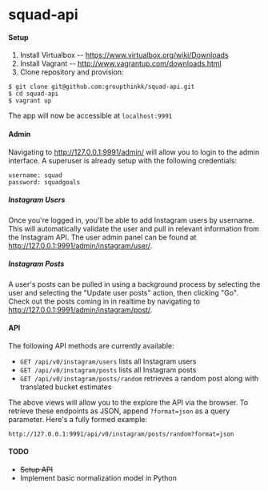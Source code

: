 # squad-api

#### Setup
1. Install Virtualbox -- https://www.virtualbox.org/wiki/Downloads
2. Install Vagrant -- http://www.vagrantup.com/downloads.html
3. Clone repository and provision:
```
$ git clone git@github.com:groupthinkk/squad-api.git
$ cd squad-api
$ vagrant up
```

The app will now be accessible at `localhost:9991`

#### Admin
Navigating to http://127.0.0.1:9991/admin/ will allow you to login to the admin interface. A superuser is already setup with the following credentials:
```
username: squad
password: squadgoals
```

##### Instagram Users
Once you're logged in, you'll be able to add Instagram users by username. This will automatically validate the user and pull in relevant information from the Instagram API. The user admin panel can be found at http://127.0.0.1:9991/admin/instagram/user/.

##### Instagram Posts
A user's posts can be pulled in using a background process by selecting the user and selecting the "Update user posts" action, then clicking "Go". Check out the posts coming in in realtime by navigating to http://127.0.0.1:9991/admin/instagram/post/.

#### API
The following API methods are currently available:
- `GET /api/v0/instagram/users` lists all Instagram users
- `GET /api/v0/instagram/posts` lists all Instagram posts
- `GET /api/v0/instagram/posts/random` retrieves a random post along with translated bucket estimates

The above views will allow you to the explore the API via the browser. To retrieve these endpoints as JSON, append `?format=json` as a query parameter. Here's a fully formed example:

```
http://127.0.0.1:9991/api/v0/instagram/posts/random?format=json
```

#### TODO
- ~~Setup API~~
- Implement basic normalization model in Python
